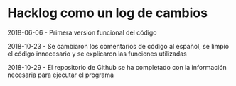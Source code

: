 # Hacklog como un log de cambios

2018-06-06 - Primera versión funcional del código 

2018-10-23 - Se cambiaron los comentarios de código al español, se limpió el código innecesario y se explicaron las funciones utilizadas

2018-10-29 - El repositorio de Github se ha completado con la información necesaria para ejecutar el programa
